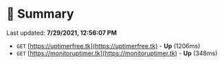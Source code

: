 # 📖 Summary
Last updated: **7/29/2021, 12:56:07 PM**

- `GET` [https://uptimerfree.tk](https://uptimerfree.tk) - **Up** (1206ms)
- `GET` [https://monitoruptimer.tk](https://monitoruptimer.tk) - **Up** (348ms)
